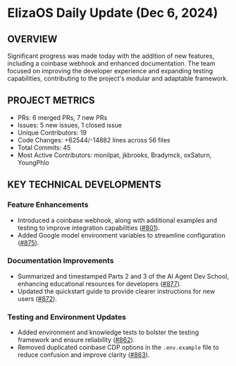 # ElizaOS Daily Update (Dec 6, 2024)

## OVERVIEW 
Significant progress was made today with the addition of new features, including a coinbase webhook and enhanced documentation. The team focused on improving the developer experience and expanding testing capabilities, contributing to the project's modular and adaptable framework.

## PROJECT METRICS
- PRs: 6 merged PRs, 7 new PRs
- Issues: 5 new issues, 1 closed issue
- Unique Contributors: 19
- Code Changes: +62544/-14882 lines across 56 files
- Total Commits: 45
- Most Active Contributors: monilpat, jkbrooks, Bradymck, oxSaturn, YoungPhlo

## KEY TECHNICAL DEVELOPMENTS

### Feature Enhancements
- Introduced a coinbase webhook, along with additional examples and testing to improve integration capabilities ([#801](https://github.com/elizaos/eliza/pull/801)).
- Added Google model environment variables to streamline configuration ([#875](https://github.com/elizaos/eliza/pull/875)).

### Documentation Improvements
- Summarized and timestamped Parts 2 and 3 of the AI Agent Dev School, enhancing educational resources for developers ([#877](https://github.com/elizaos/eliza/pull/877)).
- Updated the quickstart guide to provide clearer instructions for new users ([#872](https://github.com/elizaos/eliza/pull/872)).

### Testing and Environment Updates
- Added environment and knowledge tests to bolster the testing framework and ensure reliability ([#862](https://github.com/elizaos/eliza/pull/862)).
- Removed duplicated coinbase CDP options in the `.env.example` file to reduce confusion and improve clarity ([#863](https://github.com/elizaos/eliza/pull/863)).